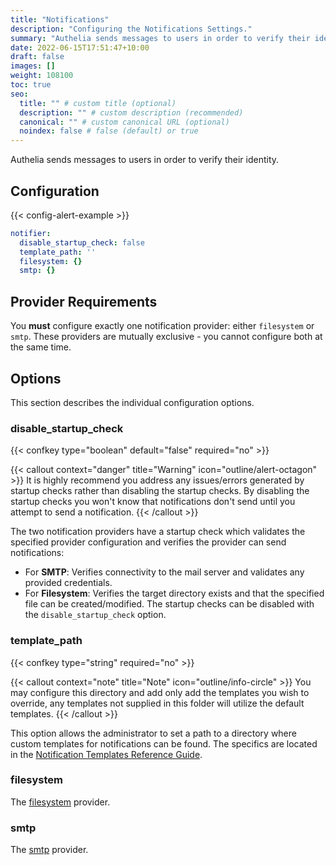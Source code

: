 ```yaml
---
title: "Notifications"
description: "Configuring the Notifications Settings."
summary: "Authelia sends messages to users in order to verify their identity. This section describes how to configure this."
date: 2022-06-15T17:51:47+10:00
draft: false
images: []
weight: 108100
toc: true
seo:
  title: "" # custom title (optional)
  description: "" # custom description (recommended)
  canonical: "" # custom canonical URL (optional)
  noindex: false # false (default) or true
---
```


Authelia sends messages to users in order to verify their identity.

## Configuration

{{< config-alert-example >}}

```yaml {title="configuration.yml"}
notifier:
  disable_startup_check: false
  template_path: ''
  filesystem: {}
  smtp: {}
```

## Provider Requirements
You **must** configure exactly one notification provider: either `filesystem` or `smtp`. These providers are mutually exclusive - you cannot configure both at the same time.

## Options

This section describes the individual configuration options.

### disable_startup_check

{{< confkey type="boolean" default="false" required="no" >}}

{{< callout context="danger" title="Warning" icon="outline/alert-octagon" >}}
It is highly recommend you address any issues/errors generated by startup checks rather than disabling the startup checks. By disabling the startup checks you won't know that notifications don't send until you attempt to send a notification.
{{< /callout >}}

The two notification providers have a startup check which validates the specified provider configuration and verifies the provider can send notifications:
- For **SMTP**: Verifies connectivity to the mail server and validates any provided credentials.
- For **Filesystem**: Verifies the target directory exists and that the specified file can be created/modified.
The startup checks can be disabled with the `disable_startup_check` option.

### template_path

{{< confkey type="string" required="no" >}}

{{< callout context="note" title="Note" icon="outline/info-circle" >}}
You may configure this directory and add only add the templates you wish to override, any templates not
supplied in this folder will utilize the default templates.
{{< /callout >}}

This option allows the administrator to set a path to a directory where custom templates for notifications can be found.
The specifics are located in the
[Notification Templates Reference Guide](../../reference/guides/notification-templates.md).

### filesystem

The [filesystem](file.md) provider.

### smtp

The [smtp](smtp.md) provider.

